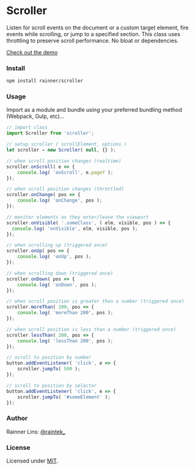 [twitter]: http://twitter.com/raintek_
[demo]: https://rainner.github.io/scroller/
[mit]: http://www.opensource.org/licenses/mit-license.php

# Scroller

Listen for scroll events on the document or a custom target element, fire events while scrolling, or jump to a specified section. This class uses throttling to preserve scroll performance. No bloat or dependencies.

[Check out the demo][demo]

### Install

```bash
npm install rainner/scroller
```

### Usage
Import as a module and bundle using your preferred bundling method (Webpack, Gulp, etc)...

```js
// import class
import Scroller from 'scroller';

// setup scroller ( scrollElement, options )
let scroller = new Scroller( null, {} );

// when scroll position changes (realtime)
scroller.onScroll( e => {
    console.log( 'onScroll', e.pageY );
});

// when scroll position changes (throttled)
scroller.onChange( pos => {
    console.log( 'onChange', pos );
});

// monitor elements as they enter/leave the viewport
scroller.onVisible( '.someClass', ( elm, visible, pos ) => {
  console.log( 'onVisible', elm, visible, pos );
});

// when scrolling up (triggered once)
scroller.onUp( pos => {
    console.log( 'onUp', pos );
});

// when scrolling down (triggered once)
scroller.onDown( pos => {
    console.log( 'onDown', pos );
});

// when scroll position is greater than a number (triggered once)
scroller.moreThan( 200, pos => {
    console.log( 'moreThan 200', pos );
});

// when scroll position is less than a number (triggered once)
scroller.lessThan( 200, pos => {
    console.log( 'lessThan 200', pos );
});

// scroll to position by number
button.addEventListener( 'click', e => {
    scroller.jumpTo( 500 );
});

// scroll to position by selector
button.addEventListener( 'click', e => {
    scroller.jumpTo( '#someElement' );
});
```

### Author

Rainner Lins: [@raintek_][twitter]

### License

Licensed under [MIT][mit].




